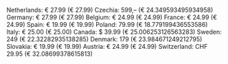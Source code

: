 Netherlands:        € 27.99     (€ 27.99)
Czechia:              599,–     (€ 24.349593495934958)
Germany:            € 27.99     (€ 27.99)
Belgium:            € 24.99     (€ 24.99)
France:             € 24.99     (€ 24.99)
Spain:              € 19.99     (€ 19.99)
Poland:               79.99     (€ 18.779199436553586)
Italy:              € 25.00     (€ 25.00)
Canada:             $ 39.99     (€ 25.006253126563283)
Sweden:               249       (€ 22.32282935138285)
Denmark:              179       (€ 23.984671249212795)
Slovakia:           € 19.99     (€ 19.99)
Austria:            € 24.99     (€ 24.99)
Switzerland:      CHF 29.95     (€ 32.08699378615813)
